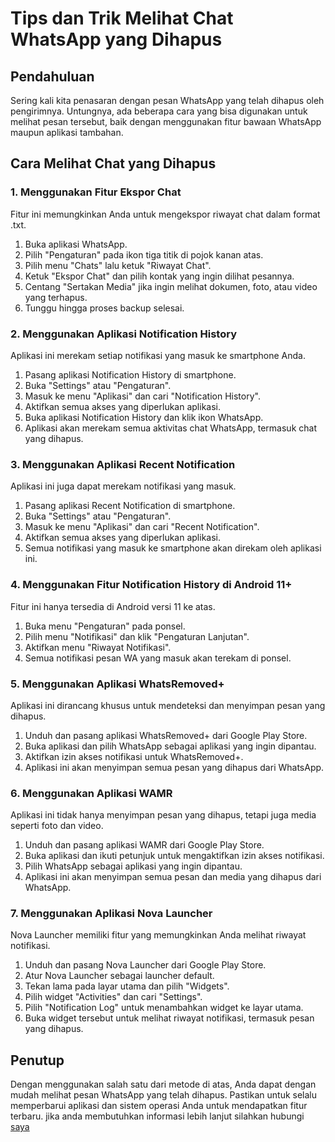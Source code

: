 # Tips dan Trik Melihat Chat WhatsApp yang Dihapus

## Pendahuluan
Sering kali kita penasaran dengan pesan WhatsApp yang telah dihapus oleh pengirimnya. Untungnya, ada beberapa cara yang bisa digunakan untuk melihat pesan tersebut, baik dengan menggunakan fitur bawaan WhatsApp maupun aplikasi tambahan.

## Cara Melihat Chat yang Dihapus

### 1. Menggunakan Fitur Ekspor Chat
Fitur ini memungkinkan Anda untuk mengekspor riwayat chat dalam format .txt.
1. Buka aplikasi WhatsApp.
2. Pilih "Pengaturan" pada ikon tiga titik di pojok kanan atas.
3. Pilih menu "Chats" lalu ketuk "Riwayat Chat".
4. Ketuk "Ekspor Chat" dan pilih kontak yang ingin dilihat pesannya.
5. Centang "Sertakan Media" jika ingin melihat dokumen, foto, atau video yang terhapus.
6. Tunggu hingga proses backup selesai.

### 2. Menggunakan Aplikasi Notification History
Aplikasi ini merekam setiap notifikasi yang masuk ke smartphone Anda.
1. Pasang aplikasi Notification History di smartphone.
2. Buka "Settings" atau "Pengaturan".
3. Masuk ke menu "Aplikasi" dan cari "Notification History".
4. Aktifkan semua akses yang diperlukan aplikasi.
5. Buka aplikasi Notification History dan klik ikon WhatsApp.
6. Aplikasi akan merekam semua aktivitas chat WhatsApp, termasuk chat yang dihapus.

### 3. Menggunakan Aplikasi Recent Notification
Aplikasi ini juga dapat merekam notifikasi yang masuk.
1. Pasang aplikasi Recent Notification di smartphone.
2. Buka "Settings" atau "Pengaturan".
3. Masuk ke menu "Aplikasi" dan cari "Recent Notification".
4. Aktifkan semua akses yang diperlukan aplikasi.
5. Semua notifikasi yang masuk ke smartphone akan direkam oleh aplikasi ini.

### 4. Menggunakan Fitur Notification History di Android 11+
Fitur ini hanya tersedia di Android versi 11 ke atas.
1. Buka menu "Pengaturan" pada ponsel.
2. Pilih menu "Notifikasi" dan klik "Pengaturan Lanjutan".
3. Aktifkan menu "Riwayat Notifikasi".
4. Semua notifikasi pesan WA yang masuk akan terekam di ponsel.

### 5. Menggunakan Aplikasi WhatsRemoved+
Aplikasi ini dirancang khusus untuk mendeteksi dan menyimpan pesan yang dihapus.
1. Unduh dan pasang aplikasi WhatsRemoved+ dari Google Play Store.
2. Buka aplikasi dan pilih WhatsApp sebagai aplikasi yang ingin dipantau.
3. Aktifkan izin akses notifikasi untuk WhatsRemoved+.
4. Aplikasi ini akan menyimpan semua pesan yang dihapus dari WhatsApp.

### 6. Menggunakan Aplikasi WAMR
Aplikasi ini tidak hanya menyimpan pesan yang dihapus, tetapi juga media seperti foto dan video.
1. Unduh dan pasang aplikasi WAMR dari Google Play Store.
2. Buka aplikasi dan ikuti petunjuk untuk mengaktifkan izin akses notifikasi.
3. Pilih WhatsApp sebagai aplikasi yang ingin dipantau.
4. Aplikasi ini akan menyimpan semua pesan dan media yang dihapus dari WhatsApp.

### 7. Menggunakan Aplikasi Nova Launcher
Nova Launcher memiliki fitur yang memungkinkan Anda melihat riwayat notifikasi.
1. Unduh dan pasang Nova Launcher dari Google Play Store.
2. Atur Nova Launcher sebagai launcher default.
3. Tekan lama pada layar utama dan pilih "Widgets".
4. Pilih widget "Activities" dan cari "Settings".
5. Pilih "Notification Log" untuk menambahkan widget ke layar utama.
6. Buka widget tersebut untuk melihat riwayat notifikasi, termasuk pesan yang dihapus.

## Penutup
Dengan menggunakan salah satu dari metode di atas, Anda dapat dengan mudah melihat pesan WhatsApp yang telah dihapus. Pastikan untuk selalu memperbarui aplikasi dan sistem operasi Anda untuk mendapatkan fitur terbaru.
jika anda membutuhkan informasi lebih lanjut silahkan hubungi [saya](https://github.com/lamberthrumpaidus)
